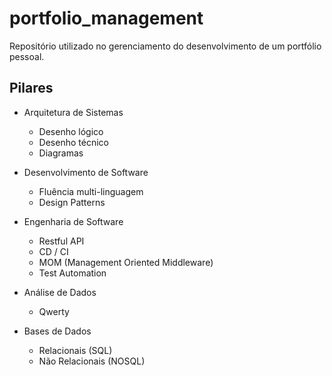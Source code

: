 # portfolio_management
Repositório utilizado no gerenciamento do desenvolvimento de um portfólio pessoal.

## Pilares

- Arquitetura de Sistemas
  - Desenho lógico
  - Desenho técnico
  - Diagramas

- Desenvolvimento de Software
  - Fluência multi-linguagem
  - Design Patterns

- Engenharia de Software
  - Restful API
  - CD / CI
  - MOM (Management Oriented Middleware)
  - Test Automation

- Análise de Dados
  - Qwerty

- Bases de Dados
  - Relacionais (SQL)
  - Não Relacionais (NOSQL)
